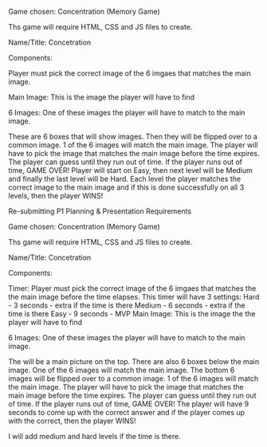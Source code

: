 Game chosen: Concentration (Memory Game)

Ths game will require HTML, CSS and JS files to create.

Name/Title: Concetration

Components: 

Player must pick the correct image of the 6 imgaes that matches the main image. 


Main Image: This is the image the player will have to find

6 Images: One of these images the player will have to match to 
the main image.

These are 6 boxes that will show 
images. Then they will be flipped 
over to a common image. 1 of the 6 
images will match the main image. The 
player will have to pick the image that 
matches the main image before the time expires. 
The player can guess until they run out of time. If
the player runs out of time, GAME OVER! Player will start on 
Easy, then next level will be Medium and finally the last level will 
be Hard. Each level the player matches the correct image to the main image 
and if this is done successfully on all 3 levels, then the player WINS!




Re-submitting P1 Planning & Presentation Requirements

Game chosen: Concentration (Memory Game)

Ths game will require HTML, CSS and JS files to create.

Name/Title: Concetration

Components:

Timer: Player must pick the correct image of the 6 imgaes that
matches the the main image before the time elapses.
This timer will have 3 settings:
Hard - 3 seconds - extra if the time is there
Medium - 6 seconds - extra if the time is there
Easy - 9 seconds - MVP
Main Image: This is the image the the player will have to find

6 Images: One of these images the player will have to match to
the main image.

The will be a main picture on the top. There are also 6 boxes below the main image. One of the 6 images will match the main image. The bottom 6 images will be flipped over to a common image. 1 of the 6 images will match the main image. The player will have to pick the image that matches the main image before the time expires. The player can guess until they run out of time. If the player runs out of time, GAME OVER! The player will have 9 seconds to come up with the correct answer and if the player comes up with the correct, then the player WINS!

I will add medium and hard levels if the time is there.